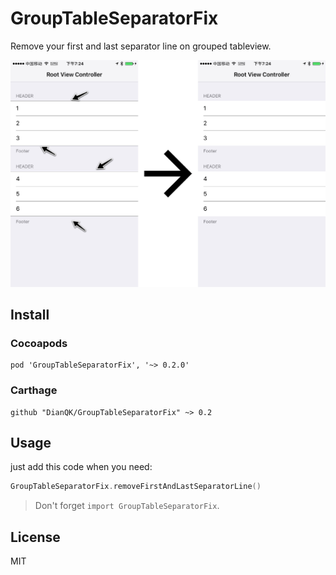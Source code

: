 # GroupTableSeparatorFix

Remove your first and last separator line on grouped tableview.

![](https://raw.githubusercontent.com/DianQK/GroupTableSeparatorFix/master/GroupTableSeparatorFix.png)

## Install

### Cocoapods

```
pod 'GroupTableSeparatorFix', '~> 0.2.0'
```

### Carthage

```
github "DianQK/GroupTableSeparatorFix" ~> 0.2
```

## Usage

just add this code when you need:

```swift
GroupTableSeparatorFix.removeFirstAndLastSeparatorLine()
```

> Don't forget `import GroupTableSeparatorFix`.

## License

MIT
